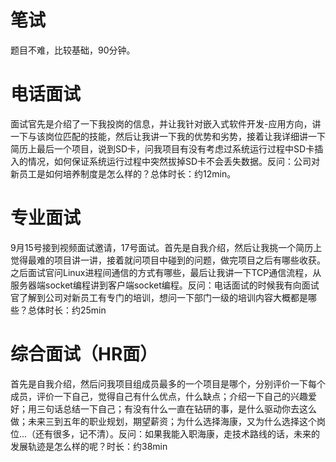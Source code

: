 # 笔试
题目不难，比较基础，90分钟。 
 

# 电话面试
面试官先是介绍了一下我投岗的信息，并让我针对嵌入式软件开发-应用方向，讲一下与该岗位匹配的技能，然后让我讲一下我的优势和劣势，接着让我详细讲一下简历上最后一个项目，说到SD卡，问我项目有没有考虑过系统运行过程中SD卡插入的情况，如何保证系统运行过程中突然拔掉SD卡不会丢失数据。反问：公司对新员工是如何培养制度是怎么样的？总体时长：约12min。 
 

# 专业面试
 9月15号接到视频面试邀请，17号面试。首先是自我介绍，然后让我挑一个简历上觉得最难的项目讲一讲，接着就问项目中碰到的问题，做完项目之后有哪些收获。之后面试官问Linux进程间通信的方式有哪些，最后让我讲一下TCP通信流程，从服务器端socket编程讲到客户端socket编程。反问：电话面试的时候我有向面试官了解到公司对新员工有专门的培训，想问一下部门一级的培训内容大概都是哪些？总体时长：约25min
 

# 综合面试（HR面） 
首先是自我介绍，然后问我项目组成员最多的一个项目是哪个，分别评价一下每个成员，评价一下自己，觉得自己有什么优点，什么缺点；介绍一下自己的兴趣爱好；用三句话总结一下自己；有没有什么一直在钻研的事，是什么驱动你去这么做；未来三到五年的职业规划，期望薪资；为什么选择海康，又为什么选择这个岗位...（还有很多，记不清）。反问：如果我能入职海康，走技术路线的话，未来的发展轨迹是怎么样的呢？时长：约38min
